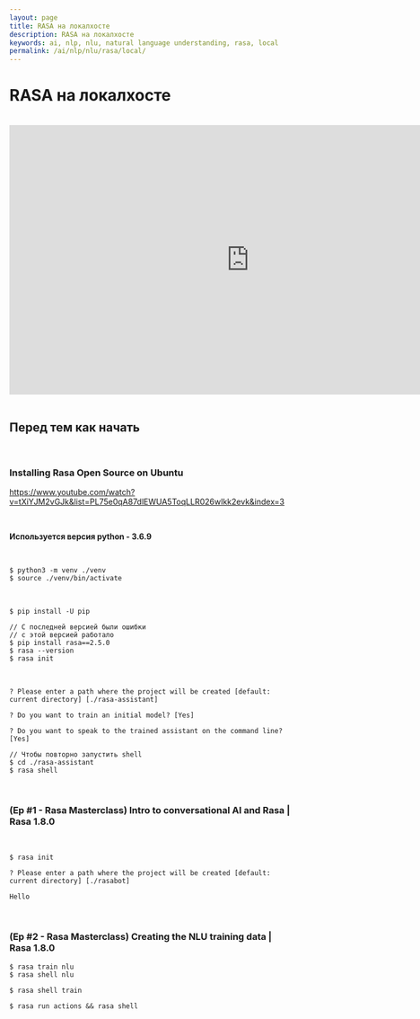 ```yaml
---
layout: page
title: RASA на локалхосте
description: RASA на локалхосте
keywords: ai, nlp, nlu, natural language understanding, rasa, local
permalink: /ai/nlp/nlu/rasa/local/
---
```


# RASA на локалхосте

<br/>

<div align="center">
    <iframe width="853" height="480" src="https://www.youtube.com/embed/rlAQWbhwqLA" title="YouTube video player" frameborder="0" allow="accelerometer; autoplay; clipboard-write; encrypted-media; gyroscope; picture-in-picture" allowfullscreen></iframe>
</div>

<br/>

## Перед тем как начать

<br/>

### Installing Rasa Open Source on Ubuntu

https://www.youtube.com/watch?v=tXiYJM2vGJk&list=PL75e0qA87dlEWUA5ToqLLR026wIkk2evk&index=3

<!--

<br/>

Поднимаю виртуальное окружение как [здесь](/dev/tools/python/virtualenv/)

-->

<br/>

**Используется версия python - 3.6.9**

<br/>

    $ python3 -m venv ./venv
    $ source ./venv/bin/activate

<br/>

    $ pip install -U pip

    // С последней версией были ошибки
    // с этой версией работало
    $ pip install rasa==2.5.0
    $ rasa --version
    $ rasa init

<br/>

    ? Please enter a path where the project will be created [default: current directory] [./rasa-assistant]

    ? Do you want to train an initial model? [Yes]

    ? Do you want to speak to the trained assistant on the command line? [Yes]

    // Чтобы повторно запустить shell
    $ cd ./rasa-assistant
    $ rasa shell

<br/>

### (Ep #1 - Rasa Masterclass) Intro to conversational AI and Rasa | Rasa 1.8.0

<br/>

    $ rasa init

    ? Please enter a path where the project will be created [default: current directory] [./rasabot]

    Hello

<br/>

### (Ep #2 - Rasa Masterclass) Creating the NLU training data | Rasa 1.8.0

    $ rasa train nlu
    $ rasa shell nlu

    $ rasa shell train

    $ rasa run actions && rasa shell
